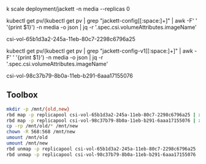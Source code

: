 k scale deployment/jackett -n media --replicas 0


kubectl get pv/(kubectl get pv | grep "jackett-config[[:space:]+]" | awk -F' ' '{print $1}') -n media -o json | jq -r '.spec.csi.volumeAttributes.imageName'

csi-vol-65b1d3a2-245a-11eb-80c7-2298c6796a25

kubectl get pv/(kubectl get pv | grep "jackett-config-v1[[:space:]+]" | awk -F' ' '{print $1}') -n media -o json | jq -r '.spec.csi.volumeAttributes.imageName'

csi-vol-98c37b79-8b0a-11eb-b291-6aaa17155076

## Toolbox

```sh
mkdir -p /mnt/{old,new}
rbd map -p replicapool csi-vol-65b1d3a2-245a-11eb-80c7-2298c6796a25 | xargs -I{} mount {} /mnt/old
rbd map -p replicapool csi-vol-98c37b79-8b0a-11eb-b291-6aaa17155076 | xargs -0 -I{} sh -c 'mkfs.ext4 {}; mount {} /mnt/new'
cp -rp /mnt/old/* /mnt/new
chown -R 568:568 /mnt/new
umount /mnt/old
umount /mnt/new
rbd unmap -p replicapool csi-vol-65b1d3a2-245a-11eb-80c7-2298c6796a25
rbd unmap -p replicapool csi-vol-98c37b79-8b0a-11eb-b291-6aaa17155076
```
